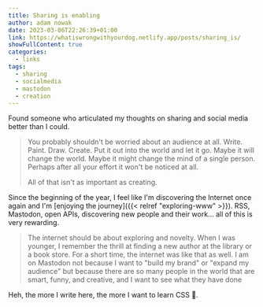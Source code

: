 ```yaml
---
title: Sharing is enabling
author: adam nowak
date: 2023-03-06T22:26:39+01:00
link: https://whatiswrongwithyourdog.netlify.app/posts/sharing_is/
showFullContent: true
categories:
  - links
tags:
  - sharing
  - socialmedia
  - mastodon
  - creation
---
```


Found someone who articulated my thoughts on sharing and social media better than I could.

> You probably shouldn't be worried about an audience at all. Write. Paint. Draw. Create. Put it out into the world and let it go. Maybe it will change the world. Maybe it might change the mind of a single person. Perhaps after all your effort it won't be noticed at all.
>
> All of that isn't as important as creating.

Since the beginning of the year, I feel like I'm discovering the Internet once again and I'm [enjoying the journey]({{< relref "exploring-www" >}}). RSS, Mastodon, open APIs, discovering new people and their work... all of this is very rewarding.

> The internet should be about exploring and novelty. When I was younger, I remember the thrill at finding a new author at the library or a book store. For a short time, the internet was like that as well. I am on Mastodon not because I want to "build my brand" or "expand my audience" but because there are so many people in the world that are smart, funny, and creative, and I want to see what they have done

Heh, the more I write here, the more I want to learn CSS 🙈.
